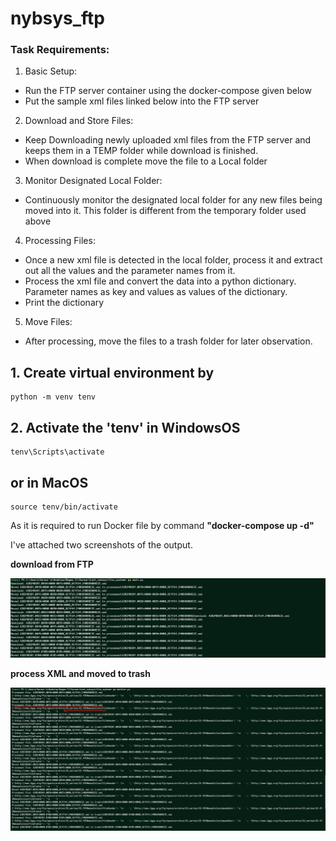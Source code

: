 # nybsys_ftp


<h3>Task Requirements: </h3>

1. Basic Setup:
- Run the FTP server container using the docker-compose given below
- Put the sample xml files linked below into the FTP server

2. Download and Store Files:
- Keep Downloading newly uploaded xml files from the FTP server and keeps
them in a TEMP folder while download is finished.
- When download is complete move the file to a Local folder
3. Monitor Designated Local Folder:
- Continuously monitor the designated local folder for any new files being
moved into it. This folder is different from the temporary folder used above

4. Processing Files:
- Once a new xml file is detected in the local folder, process it and extract out
all the values and the parameter names from it.
- Process the xml file and convert the data into a python dictionary. Parameter
names as key and values as values of the dictionary.
- Print the dictionary
5. Move Files:
- After processing, move the files to a trash folder for later observation.

## 1. Create virtual environment by
    python -m venv tenv

## 2. Activate the 'tenv' in WindowsOS
    tenv\Scripts\activate

## or in MacOS
    source tenv/bin/activate

As it is required to run Docker file by command <b>"docker-compose up -d"</b>

I've attached two screenshots of the output.

<b>download from FTP </b>

![download from FTP](/download_from_ftp.png)

<b>process XML and moved to trash </b>

![process XML and moved to trash](/monitor_and_trash.png)